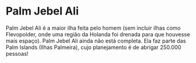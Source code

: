 # Palm Jebel Ali

Palm Jebel Ali é a maior ilha feita pelo homem (sem incluir ilhas como
Flevopolder, onde uma região da Holanda foi drenada para que houvesse mais
espaço). Palm Jebel Ali ainda não está completa. Ela faz parte das Palm Islands
(Ilhas Palmeira), cujo planejamento é de abrigar 250.000 pessoas!
